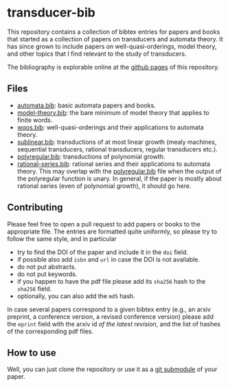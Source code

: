 # transducer-bib

This repository contains a collection of bibtex entries for papers and books
that started as a collection of papers on transducers and automata theory. 
It has since grown to include papers on well-quasi-orderings, model theory, and
other topics that I find relevant to the study of transducers.

The bibliography is explorable online at the [github pages][ghpages] of this
repository.

[ghpages]: https://aliaumel.github.io/transducer-bib


## Files

- [automata.bib](transducer.bib): basic automata papers and books.
- [model-theory.bib](model-theory.bib): the bare minimum of model theory that
  applies to finite words.
- [wqos.bib](wqos.bib): well-quasi-orderings and their applications to automata
  theory.
- [sublinear.bib](sublinear.bib): transductions of at most linear growth (mealy
  machines, sequential transducers, rational transducers, regular transducers
  etc.).
- [polyregular.bib](polyregular.bib): transductions of polynomial growth.
- [rational-series.bib](rational-series.bib): rational series and their
  applications to automata theory. This may overlap with the
  [polyregular.bib](polyregular.bib) file when the output of the polyregular
  function is unary. In general, if the paper is mostly about rational series
  (even of polynomial growth), it should go here.

## Contributing

Please feel free to open a pull request to add papers or books to the
appropriate file. The entries are formatted quite uniformly, so please try
to follow the same style, and in particular

- try to find the DOI of the paper and include it in the `doi` field.
- if possible also add `isbn` and `url` in case the DOI is not available.
- do not put abstracts.
- do not put keywords.
- if you happen to have the pdf file please add its `sha256` hash to the
  `sha256` field. 
- optionally, you can also add the `md5` hash.

In case several papers correspond to a given bibtex entry (e.g., an arxiv
preprint, a conference version, a revised conference version) please add the
`eprint` field with the arxiv id *of the latest revision*, and the list of
hashes of the corresponding pdf files.

## How to use

Well, you can just clone the repository or use it as a [git submodule] of your
paper.

[git submodule]: https://git-scm.com/book/en/v2/Git-Tools-Submodules
